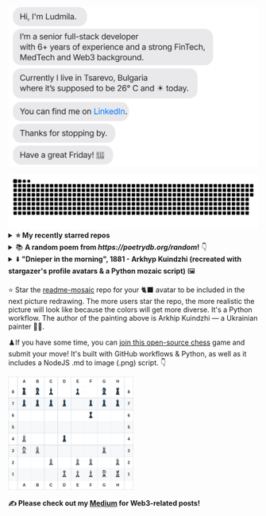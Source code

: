 [![](https://raw.githubusercontent.com/milaabl/milaabl/main/chat.svg)](https://www.linkedin.com/in/ludmila-a-dev/)

<!-- https://github.com/milaabl/milaabl/assets/86361434/c35b0e6f-acf0-435e-920d-b90faa4788ad -->

<img alt="Snake eating my contributions for breakfast🧉" src="https://raw.githubusercontent.com/milaabl/milaabl-readme/preview/github-contribution-grid-snake.svg" />

<details>
<summary>
  <strong>⭐ My recently starred repos </strong>
</summary>
  
<!-- Starred repos start -->
| Name | Url | Stars | Description |
| --- | --- |  --- |  --- |
| joshwcomeau/react-flip-move|https://github.com/joshwcomeau/react-flip-move|3973|Effortless animation between DOM changes (eg. list reordering) using the FLIP technique.|
| tldraw/tldraw|https://github.com/tldraw/tldraw|18132|a very good whiteboard|
| airbnb/babel-plugin-inline-react-svg|https://github.com/airbnb/babel-plugin-inline-react-svg|474|A babel plugin that optimizes and inlines SVGs for your React Components.|
| gilbarbara/react-inlinesvg|https://github.com/gilbarbara/react-inlinesvg|1191|An SVG loader component for ReactJS|
| adoxography/tailwind-scrollbar|https://github.com/adoxography/tailwind-scrollbar|692|Scrollbar plugin for Tailwind CSS|
| ChainSafe/web3-context|https://github.com/ChainSafe/web3-context|11|A React context implementation of Onboard.js & general utilities|
| iamturns/eslint-config-airbnb-typescript|https://github.com/iamturns/eslint-config-airbnb-typescript|966|Airbnb's ESLint config with TypeScript support|
| dustinspecker/awesome-eslint|https://github.com/dustinspecker/awesome-eslint|3822|A list of awesome ESLint plugins, configs, etc.|
| vitejs/vite-plugin-react-swc|https://github.com/vitejs/vite-plugin-react-swc|547|Speed up your Vite dev server with SWC|
| celer-network/sgn-v2-contracts|https://github.com/celer-network/sgn-v2-contracts|111|Smart Contracts for Celer State Guardian Network (SGN) V2 and cBridge V2|
| GregTakeo25/web3-react|https://github.com/GregTakeo25/web3-react|3|A simple, maximally extensible, dependency minimized framework for building modern Ethereum dApps|
| crytic/awesome-ethereum-security|https://github.com/crytic/awesome-ethereum-security|1194|A curated list of awesome Ethereum security references|
| ExtraFi/contracts-and-pools-info|https://github.com/ExtraFi/contracts-and-pools-info|3|The addresses of deployed contracts and farming/lending pools|
| EduardoMeloDev/Token-ERC721-Eduardo|https://github.com/EduardoMeloDev/Token-ERC721-Eduardo|2||
| sambernard/react-preload|https://github.com/sambernard/react-preload|151|Component to preload images before showing content|
| pcaversaccio/xdeployer|https://github.com/pcaversaccio/xdeployer|342|Hardhat plugin to deploy your smart contracts across multiple EVM chains with the same deterministic address.|
| code-423n4/2023-05-chainlink|https://github.com/code-423n4/2023-05-chainlink|9||
| trustwallet/trust-web3-provider|https://github.com/trustwallet/trust-web3-provider|618|Web3 javascript wrapper provider for iOS and Android platforms.|
| eqbtech/equilibria-contracts|https://github.com/eqbtech/equilibria-contracts|5||
| feross/buffer|https://github.com/feross/buffer|1661|The buffer module from node.js, for the browser.|
| jcsec-security/all-things-reentrancy|https://github.com/jcsec-security/all-things-reentrancy|95|Workshop about the different types of reentrancy attacks|
| trustwallet/assets|https://github.com/trustwallet/assets|4056|A comprehensive, up-to-date collection of information about several thousands (!) of crypto tokens.|
| bestiejs/platform.js|https://github.com/bestiejs/platform.js|3175|A platform detection library.|
| conventional-changelog/commitlint|https://github.com/conventional-changelog/commitlint|14469|📓 Lint commit messages|
| import-js/eslint-plugin-import|https://github.com/import-js/eslint-plugin-import|4988|ESLint plugin with rules that help validate proper imports.|
| lydell/eslint-plugin-simple-import-sort|https://github.com/lydell/eslint-plugin-simple-import-sort|1575|Easy autofixable import sorting.|
| golang-jwt/jwt|https://github.com/golang-jwt/jwt|5316|Community maintained clone of https://github.com/dgrijalva/jwt-go|
| go-playground/validator|https://github.com/go-playground/validator|13977|:100:Go Struct and Field validation, including Cross Field, Cross Struct, Map, Slice and Array diving|
| tailwindlabs/heroicons|https://github.com/tailwindlabs/heroicons|19286|A set of free MIT-licensed high-quality SVG icons for UI development.|
| alpaca-finance/alpies-contract|https://github.com/alpaca-finance/alpies-contract|5|Alpies. Alpaca NFT.|

<!-- Starred repos end -->

</details>

<details>
  <summary>📚 <strong>A random poem from <em>https://poetrydb.org/random</em>!</strong> 👇 </summary>

<!-- Start poem -->
# 💮 Lines to Mr. Hodgson.  Written on Board the Lisbon Packet by *George Gordon, Lord Byron*

<p>
    HUZZA! Hodgson, we are going,<br/>  Our embargo's off at last;<br/>Favourable breezes blowing<br/>  Bend the canvas o'er the mast.<br/>From aloft the signal's streaming,<br/>  Hark! the farewell gun is fired;<br/>Women screeching, tars blaspheming,<br/>  Tell us that our time's expired.<br/>    Here's a rascal<br/>    Come to task all,<br/>  Prying from the Custom-house;<br/>    Trunks unpacking<br/>    Cases cracking,<br/>  Not a corner for a mouse<br/>Scapes unsearched amid the racket,<br/>Ere we sail on board the Packet.<br/><br/>Now our boatmen quit their mooring,<br/>  And all hands must ply the oar;<br/>Baggage from the quay is lowering,<br/>  We're impatient, push from shore.<br/>"Have a care! that case holds liquor--<br/>  Stop the boat--I'm sick--oh Lord!"<br/>"Sick, Ma'am, damme, you'll be sicker,<br/>  Ere you've been an hour on board."<br/>    Thus are screaming<br/>    Men and women,<br/>  Gemmen, ladies, servants, Jacks;<br/>    Here entangling,<br/>    All are wrangling,<br/>  Stuck together close as wax.--<br/>Such the general noise and racket,<br/>Ere we reach the Lisbon Packet.<br/><br/>Now we've reached her, lo! the Captain,<br/>  Gallant Kidd, commands the crew;<br/>Passengers their berths are clapt in,<br/>  Some to grumble, some to spew.<br/>"Hey day! call you that a cabin?<br/>  Why't is hardly three feet square!<br/>Not enough to stow Queen Mab in--<br/>  Who the deuce can harbour there?"<br/>    "Who, sir? plenty--<br/>    Nobles twenty<br/>  Did at once my vessel fill."--<br/>    "Did they? Jesus,<br/>    How you squeeze us!<br/>  Would to God they did so still!<br/>Then I'd 'scape the heat and racket<br/>Of the good ship, Lisbon Packet."<br/><br/>Fletcher! Murray! Bob! where are you?<br/>  Stretched along the deck like logs--<br/>Bear a hand, you jolly tar, you!<br/>  Here's a rope's end for the dogs.<br/>Hobhouse muttering fearful curses,<br/>  As the hatchway down he rolls,<br/>Now his breakfast, now his verses,<br/>  Vomits forth--and damns our souls.<br/>    "Here's a stanza<br/>    On Braganza--<br/>  Help!"--"A couplet?"--"No, a cup<br/>    Of warm water--"<br/>    "What's the matter?"<br/>  "Zounds! my liver's coming up;<br/>I shall not survive the racket<br/>Of this brutal Lisbon Packet."<br/><br/>Now at length we're off for Turkey,<br/>  Lord knows when we shall come back!<br/>Breezes foul and tempests murky<br/>  May unship us in a crack.<br/>But, since Life at most a jest is,<br/>  As philosophers allow,<br/>Still to laugh by far the best is,<br/>  Then laugh on--as I do now.<br/>    Laugh at all things,<br/>    Great and small things,<br/>  Sick or well, at sea or shore;<br/>    While we're quaffing,<br/>    Let's have laughing--<br/>  Who the devil cares for more?--<br/>Some good wine! and who would lack it,<br/>Ev'n on board the Lisbon Packet?
</p>

***
<!-- End poem -->
</details>

<details>
<summary>
  ⬇️ <strong>"Dnieper in the morning", 1881 - Arkhyp Kuindzhi (recreated with stargazer's profile avatars & a Python mozaic script)</strong> 🖼️
</summary>

<img width="49%" src="https://raw.githubusercontent.com/milaabl/readme-mosaic/main/data/input.jpg" alt="Original picture"/>
<img width="49%" src="https://raw.githubusercontent.com/milaabl/readme-mosaic/main/data/output.jpg" alt="Output picture"/>
<img width="70%" src="https://raw.githubusercontent.com/milaabl/readme-mosaic/main/data/output.gif" alt="Output GIF"/>
</details>

⭐ Star the [readme-mosaic](https://github.com/milaabl/readme-mosaic) repo for your 🐈‍⬛ avatar to be included in the next picture redrawing. The more users star the repo, the more realistic the picture will look like because the colors will get more diverse. It's a Python workflow. The author of the painting above is Arkhip Kuindzhi — a Ukrainian painter 💙💛.

♟️If you have some time, you can [join this open-source chess](https://github.com/milaabl/readme-chess) game and submit your move! It's built with GitHub workflows & Python, as well as it includes a NodeJS .md to image (.png) script. 👇

<a href="https://github.com/milaabl/readme-chess/blob/master/README.md"><img src="https://raw.githubusercontent.com/milaabl/readme-chess/master/chess.png" alt="README chess dynamic game preview" width="50%" /></a>

<strong>✍️ Please check out my <a href="https://medium.com/@milaabl2405">Medium</a> for Web3-related posts!</strong>
